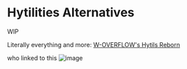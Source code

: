 # Hytilities Alternatives

WIP

Literally everything and more: [W-OVERFLOW's Hytils Reborn](https://github.com/W-OVERFLOW/Hytils-Reborn/releases/latest)

who linked to this 
![image](https://user-images.githubusercontent.com/87939327/167961102-bad22057-a1d6-403c-be9b-1ab8a7a13cbf.png)

